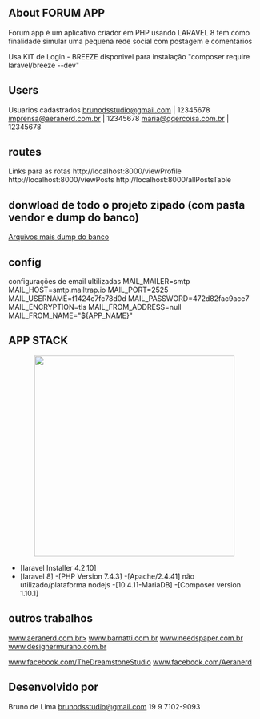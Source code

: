 ## About FORUM APP

Forum app é um aplicativo criador em PHP usando LARAVEL 8 
tem como finalidade simular uma pequena rede social 
com postagem e comentários

Usa KIT de Login - BREEZE disponivel para instalação
"composer require laravel/breeze --dev"

## Users
Usuarios cadastrados
brunodsstudio@gmail.com | 12345678
imprensa@aeranerd.com.br | 12345678
maria@qqercoisa.com.br | 12345678


## routes
Links para as rotas
http://localhost:8000/viewProfile
http://localhost:8000/viewPosts
http://localhost:8000/allPostsTable

## donwload de todo o projeto zipado (com pasta vendor e dump do banco)
<a href="https://drive.google.com/file/d/1zgVpL2d0A8ZwGvlDO-XIda7XC9L6hzlo/view?usp=sharing" >Arquivos mais dump do banco</a>

## config
configurações de email ultilizadas
MAIL_MAILER=smtp
MAIL_HOST=smtp.mailtrap.io
MAIL_PORT=2525
MAIL_USERNAME=f1424c7fc78d0d
MAIL_PASSWORD=472d82fac9ace7
MAIL_ENCRYPTION=tls
MAIL_FROM_ADDRESS=null
MAIL_FROM_NAME="${APP_NAME}"


## APP STACK
<p align="center"><a href="https://laravel.com" target="_blank"><img src="https://raw.githubusercontent.com/laravel/art/master/logo-lockup/5%20SVG/2%20CMYK/1%20Full%20Color/laravel-logolockup-cmyk-red.svg" width="400"></a></p>

- [laravel Installer 4.2.10]
- [laravel 8]
 -[PHP Version 7.4.3]
 -[Apache/2.4.41] não utilizado/plataforma nodejs
 -[10.4.11-MariaDB]
 -[Composer version 1.10.1]

## outros trabalhos
<a href="https://www.aeranerd.com.br" target="_blank">www.aeranerd.com.br></a>
<a href="https://www.barnatti.com.br" target="_blank">www.barnatti.com.br</a>
<a href="http://www.needspaper.com.br" target="_blank">www.needspaper.com.br</a>
<a href="http://www.designermurano.com.br" target="_blank">www.designermurano.com.br</a>

<a href="https://www.facebook.com/TheDreamstoneStudio" target="_blank">www.facebook.com/TheDreamstoneStudio</a>
<a href="https://www.facebook.com/Aeranerd" target="_blank">www.facebook.com/Aeranerd</a>


## Desenvolvido por 
Bruno de Lima
brunodsstudio@gmail.com
19 9 7102-9093
